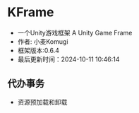 # KFrame
*  一个Unity游戏框架 A Unity Game Frame
* 作者: 小麦Komugi
* 框架版本:0.6.4
* 最后更新时间：2024-10-11 10:46:14

## 代办事务
* 资源预加载和卸载
